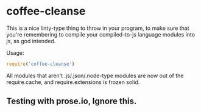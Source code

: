 # coffee-cleanse

This is a nice linty-type thing to throw in your program, to make sure
that you're remembering to compile your compiled-to-js language modules
into js, as god intended.

Usage:

```javascript
require('coffee-cleanse')
```

All modules that aren't .js/.json/.node-type modules are now out of the
require.cache, and require.extensions is frozen solid.

## Testing with prose.io, Ignore this.